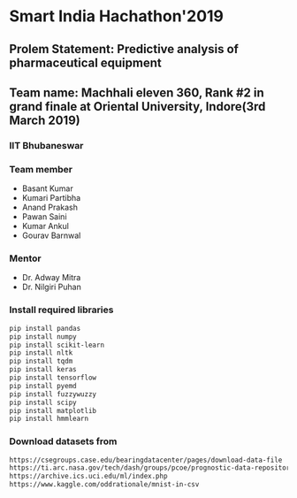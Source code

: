 # Smart India Hachathon'2019
## Prolem Statement: Predictive analysis of pharmaceutical equipment
## Team name: Machhali eleven 360, Rank #2 in grand finale at Oriental University, Indore(3rd March 2019)
### IIT Bhubaneswar
### Team member
* Basant Kumar
* Kumari Partibha
* Anand Prakash
* Pawan Saini
* Kumar Ankul
* Gourav Barnwal
### Mentor
* Dr. Adway Mitra
* Dr. Nilgiri Puhan
### Install required libraries
```html
pip install pandas
pip install numpy
pip install scikit-learn
pip install nltk
pip install tqdm
pip install keras
pip install tensorflow
pip install pyemd
pip install fuzzywuzzy
pip install scipy
pip install matplotlib
pip install hmmlearn
```
### Download datasets from
```html
https://csegroups.case.edu/bearingdatacenter/pages/download-data-file
https://ti.arc.nasa.gov/tech/dash/groups/pcoe/prognostic-data-repository/
https://archive.ics.uci.edu/ml/index.php
https://www.kaggle.com/oddrationale/mnist-in-csv
```
